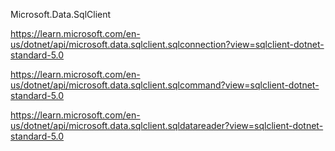 Microsoft.Data.SqlClient

https://learn.microsoft.com/en-us/dotnet/api/microsoft.data.sqlclient.sqlconnection?view=sqlclient-dotnet-standard-5.0

https://learn.microsoft.com/en-us/dotnet/api/microsoft.data.sqlclient.sqlcommand?view=sqlclient-dotnet-standard-5.0

https://learn.microsoft.com/en-us/dotnet/api/microsoft.data.sqlclient.sqldatareader?view=sqlclient-dotnet-standard-5.0
